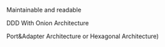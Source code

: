 Maintainable and readable



DDD With Onion Architecture

Port&Adapter Architecture or Hexagonal Architecture)



